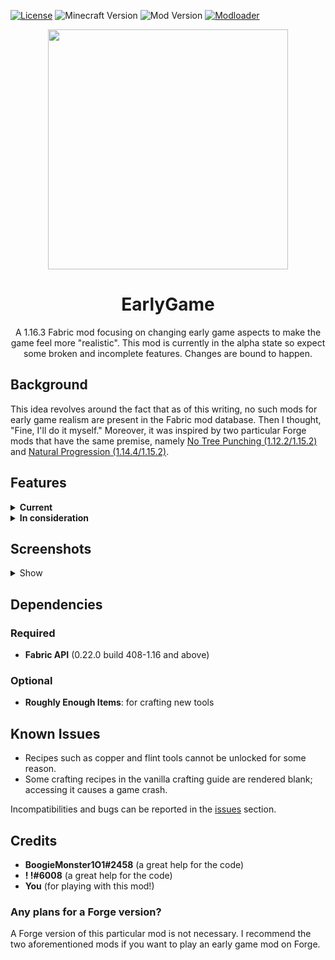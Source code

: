[![License](https://img.shields.io/github/license/jayceecreates/earlygame?style=for-the-badge)](https://github.com/JayCeeCreates/earlygame/blob/master/LICENSE)
![Minecraft Version](https://img.shields.io/badge/mc%20version-1.16.3-brightgreen?style=for-the-badge)
![Mod Version](https://img.shields.io/badge/mod%20version-1.0.0a-yellow?style=for-the-badge)
[![Modloader](https://img.shields.io/badge/modloader-fabric-blue?style=for-the-badge)](https://fabricmc.net)

<p align="center">
  <img width="384" height="384" src="https://cdn.discordapp.com/attachments/669587583034064919/753223254474227762/icon.png">
</p>

<h1 align="center">EarlyGame</h1>
<p align="center">A 1.16.3 Fabric mod focusing on changing early game aspects to make the game feel more "realistic". This mod is currently in the alpha state so expect some broken and incomplete features. Changes are bound to happen.</p>

## Background
This idea revolves around the fact that as of this writing, no such mods for early game realism are present in the Fabric mod database. Then I thought, "Fine, I'll do it myself." Moreover, it was inspired by two particular Forge mods that have the same premise, namely [No Tree Punching (1.12.2/1.15.2)](https://www.curseforge.com/minecraft/mc-mods/no-tree-punching) and [Natural Progression (1.14.4/1.15.2)](https://www.curseforge.com/minecraft/mc-mods/natural-progressions).

## Features
<details><summary><b>Current</b></summary>
  
- Removed the most beloved early game feature: punching trees.
- Along with this, stone and wood materials cannot be broken without a proper tool.
- Rocks and sticks are scattered around the world to help you progress.
- Andesite, granite and diorite rock and cobblestone variants complement with stone variants.
- You cannot craft wooden and stone tools.
- Vanilla crafting for planks and sticks are also disabled.
- Flint can be knapped on the stone surface to create flint shards.
- Flint shards can then be crafted into makeshift tools such as a knife, pickaxe, axe, and saw.
- There's a new mineral: copper!
- Copper tools are tiered exactly with stone tools to make it useful for those who use stone tools a lot.
- Copper armor can be crafted for a small but right amount of protection.
- New tools are introduced as well: saws and knives!

</details>
<details><summary><b>In consideration</b></summary>
  
- Taking damage from breaking wooden and stone materials with bare hands
- Rock generation underwater
- Mod configuration

</details>

## Screenshots
<details><summary>Show</summary>
<p align="center">
<img width="640" height="360" src="https://media.discordapp.net/attachments/669587583034064919/760139762442174494/2020-09-28_21.55.43.png">
<img width="640" height="360" src="https://media.discordapp.net/attachments/669587583034064919/760139765323399209/2020-09-28_22.00.46.png">
<img width="640" height="360" src="https://media.discordapp.net/attachments/669587583034064919/760139766770958367/2020-09-28_22.01.32.png">
<img width="640" height="360" src="https://media.discordapp.net/attachments/669587583034064919/760139769786138684/2020-09-28_22.02.04.png">
</p>
</details>

## Dependencies
### Required
- **Fabric API** (0.22.0 build 408-1.16 and above)
### Optional
- **Roughly Enough Items**: for crafting new tools

## Known Issues
- Recipes such as copper and flint tools cannot be unlocked for some reason.
- Some crafting recipes in the vanilla crafting guide are rendered blank; accessing it causes a game crash.

Incompatibilities and bugs can be reported in the [issues](https://github.com/JayCeeCreates/earlygame/issues) section.

## Credits
- **BoogieMonster1O1#2458** (a great help for the code)
- **! !#6008** (a great help for the code)
- **You** (for playing with this mod!)

### Any plans for a Forge version?
A Forge version of this particular mod is not necessary. I recommend the two aforementioned mods if you want to play an early game mod on Forge.
